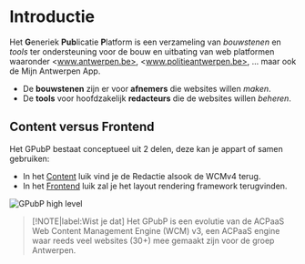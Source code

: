 # Introductie

Het **G**eneriek **Pub**licatie **P**latform is een verzameling van *bouwstenen* en *tools* ter ondersteuning voor de bouw en uitbating van web platformen waaronder <www.antwerpen.be>, <www.politieantwerpen.be>, ... maar ook de Mijn Antwerpen App.

* De **bouwstenen** zijn er voor **afnemers** die websites willen *maken*.
* De **tools** voor hoofdzakelijk **redacteurs** die de websites willen *beheren*.

## Content versus Frontend

Het GPubP bestaat conceptueel uit 2 delen, deze kan je appart of samen gebruiken:

* In het [Content](/common/content/content-beheer) luik vind je de Redactie alsook de WCMv4 terug.
* In het [Frontend](/common/content/frontend-beheer) luik zal je het layout rendering framework terugvinden.

![GPubP high level](../common/assets/gpubp.jpg 'High level overzicht van het GPubP')

> [!NOTE|label:Wist je dat]
> Het GPubP is een evolutie van de ACPaaS Web Content Management Engine (WCM) v3, een ACPaaS engine waar reeds veel websites (30+) mee gemaakt zijn voor de groep Antwerpen.
